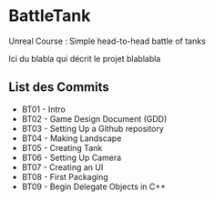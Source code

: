 ﻿# BattleTank
Unreal Course : Simple head-to-head battle of tanks

Ici du blabla qui décrit le projet
blablabla

## List des Commits 
* BT01 - Intro
* BT02 - Game Design Document (GDD)
* BT03 - Setting Up a Github repository
* BT04 - Making Landscape
* BT05 - Creating Tank
* BT06 - Setting Up Camera
* BT07 - Creating an UI 
* BT08 - First Packaging
* BT09 - Begin Delegate Objects in C++